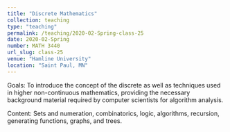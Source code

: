 ```yaml
---
title: "Discrete Mathematics"
collection: teaching
type: "teaching"
permalink: /teaching/2020-02-Spring-class-25
date: 2020-02-Spring
number: MATH 3440
url_slug: class-25
venue: "Hamline University"
location: "Saint Paul, MN"
---
```


Goals: To introduce the concept of the discrete as well as techniques used in higher non-continuous mathematics, providing the necessary background material required by computer scientists for algorithm analysis.

Content: Sets and numeration, combinatorics, logic, algorithms, recursion, generating functions, graphs, and trees.

